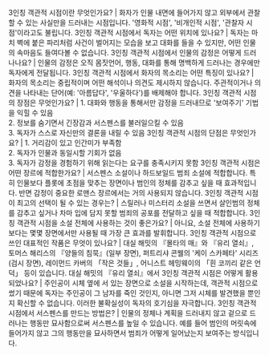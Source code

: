 3인칭 객관적 시점이란 무엇인가요?	| 화자가 인물 내면에 들어가지 않고 외부에서 관찰할 수 있는 사실만을 드러내는 시점입니다. '영화적 시점', '비개인적 시점', '관찰자 시점'이라고도 불립니다.
3인칭 객관적 시점에서 독자는 어떤 위치에 있나요?	| 독자는 마치 벽에 붙은 파리처럼 사건이 벌어지는 모습을 보고 대화를 들을 수 있지만, 어떤 인물의 속마음도 들여다볼 수 없습니다.
3인칭 객관적 시점에서 인물의 감정은 어떻게 드러나나요?	| 인물의 감정은 오직 몸짓언어, 행동, 대화를 통해 명백하게 드러나는 경우에만 독자에게 전달됩니다.
3인칭 객관적 시점에서 화자의 목소리는 어떤 특징이 있나요?	| 화자의 목소리는 중립적이며 어떤 해석이나 의견도 제시하지 않습니다. 주관적이거나 의견을 나타내는 단어(예: '아름답다', '우울하다')를 배제해야 합니다.
3인칭 객관적 시점의 장점은 무엇인가요?	| 1. 대화와 행동을 통해서만 감정을 드러내므로 '보여주기' 기법을 익힐 수 있음<br/>2. 정보를 숨기면서 긴장감과 서스펜스를 불러일으킬 수 있음<br/>3. 독자가 스스로 자신만의 결론을 내릴 수 있음
3인칭 객관적 시점의 단점은 무엇인가요?	| 1. 거리감이 있고 인간미가 부족함<br/>2. 독자가 인물과 동일시할 기회가 없음<br/>3. 독자가 감정을 경험하기 위해 읽는다는 요구를 충족시키지 못함
3인칭 객관적 시점은 어떤 장르에 적합한가요?	| 서스펜스 소설이나 하드보일드 범죄 소설에 적합합니다. 특히 인물보다 플롯에 초점을 맞추는 장면이나 범인의 정체를 감추고 싶을 때 효과적입니다. 반면 감정이 중요한 로맨스 장르에서는 거의 사용되지 않습니다.
3인칭 객관적 시점이 최고의 선택이 될 수 있는 경우는?	| 스릴러나 미스터리 소설을 쓰면서 살인범의 정체를 감추고 싶거나 차마 입에 담지 못할 범죄의 공포를 전달하고 싶을 때 적합합니다.
3인칭 객관적 시점을 소설 전체에 사용하는 것이 좋은가요?	| 아니요, 소설 전체에 사용하기보다는 몇몇 장면에서만 사용될 때 가장 큰 효과를 발휘합니다.
3인칭 객관적 시점으로 쓰인 대표적인 작품은 무엇이 있나요?	| 대실 해밋의 『몰타의 매』와 『유리 열쇠』, 토머스 해리스의 『양들의 침묵』(일부 장면), 퍼트리샤 콘웰의 '케이 스카페타' 시리즈(검시 장면), 레이먼드 카버의 「작은 것들」, 어니스트 헤밍웨이의 「흰 코끼리 같은 언덕」 등이 있습니다.
대실 해밋의 『유리 열쇠』에서 3인칭 객관적 시점은 어떻게 활용되었나요?	| 주인공이 시체 옆에 서 있는 장면으로 소설을 시작하는데, 객관적 시점으로 썼기 때문에 독자는 주인공이 그 남자를 죽인 것인지, 아니면 그저 시체를 발견했을 뿐인지 확신할 수 없습니다. 이러한 불확실성이 독자의 호기심을 자극합니다.
3인칭 객관적 시점에서 서스펜스를 만드는 방법은?	| 인물의 정체나 계획을 드러내지 않고 겉으로 드러나는 행동만 묘사함으로써 서스펜스를 높일 수 있습니다. 예를 들어 범인의 머릿속에 들어가지 않고 그의 행동만을 묘사하면서 범죄가 어떻게 일어났는지 보여주는 방식입니다.